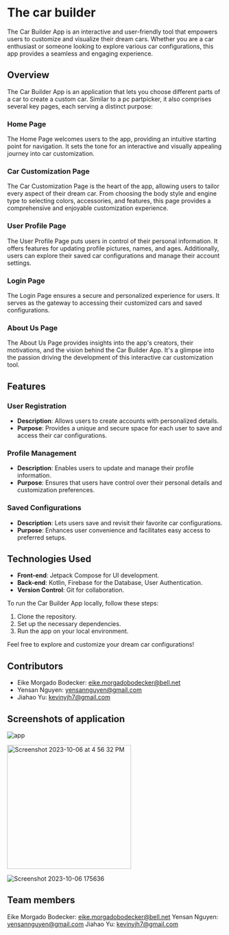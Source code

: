 # The car builder

The Car Builder App is an interactive and user-friendly tool that empowers users to customize and visualize their dream cars. Whether you are a car enthusiast or someone looking to explore various car configurations, this app provides a seamless and engaging experience.

## Overview
The Car Builder App is an application that lets you choose different parts of a car to create a custom car. Similar to a pc partpicker, it also comprises several key pages, each serving a distinct purpose:

### Home Page

The Home Page welcomes users to the app, providing an intuitive starting point for navigation. It sets the tone for an interactive and visually appealing journey into car customization.

### Car Customization Page

The Car Customization Page is the heart of the app, allowing users to tailor every aspect of their dream car. From choosing the body style and engine type to selecting colors, accessories, and features, this page provides a comprehensive and enjoyable customization experience.

### User Profile Page

The User Profile Page puts users in control of their personal information. It offers features for updating profile pictures, names, and ages. Additionally, users can explore their saved car configurations and manage their account settings.

### Login Page

The Login Page ensures a secure and personalized experience for users. It serves as the gateway to accessing their customized cars and saved configurations.

### About Us Page

The About Us Page provides insights into the app's creators, their motivations, and the vision behind the Car Builder App. It's a glimpse into the passion driving the development of this interactive car customization tool.

## Features

### User Registration

- **Description**: Allows users to create accounts with personalized details.
- **Purpose**: Provides a unique and secure space for each user to save and access their car configurations.

### Profile Management

- **Description**: Enables users to update and manage their profile information.
- **Purpose**: Ensures that users have control over their personal details and customization preferences.

### Saved Configurations

- **Description**: Lets users save and revisit their favorite car configurations.
- **Purpose**: Enhances user convenience and facilitates easy access to preferred setups.

## Technologies Used

- **Front-end**: Jetpack Compose for UI development.
- **Back-end**: Kotlin, Firebase for the Database, User Authentication.
- **Version Control**: Git for collaboration.

To run the Car Builder App locally, follow these steps:

1. Clone the repository.
2. Set up the necessary dependencies.
3. Run the app on your local environment.

Feel free to explore and customize your dream car configurations!

## Contributors

-  Eike Morgado Bodecker: eike.morgadobodecker@bell.net
-  Yensan Nguyen: yensannguyen@gmail.com
-  Jiahao Yu: kevinyjh7@gmail.com

## Screenshots of application
![app](https://github.com/EikeMB/AppDev2_Project/assets/98343869/0143e44e-d11a-47bd-a776-caf594d1c0c0)

<img width="289" alt="Screenshot 2023-10-06 at 4 56 32 PM" src="https://github.com/EikeMB/AppDev2_Project/assets/98350594/13a3a46a-8ce7-4140-9fc9-6d6163080551">

![Screenshot 2023-10-06 175636](https://github.com/EikeMB/AppDev2_Project/assets/90729827/e72ec11d-bda7-4978-91cf-682c4692f42a)


## Team members
Eike Morgado Bodecker: eike.morgadobodecker@bell.net
Yensan Nguyen: yensannguyen@gmail.com
Jiahao Yu: kevinyjh7@gmail.com
